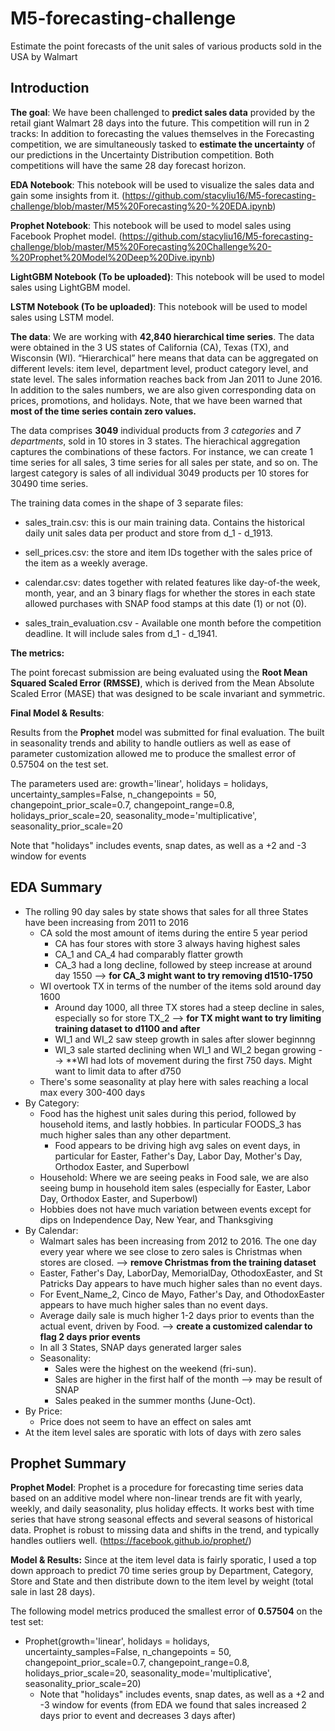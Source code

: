 # M5-forecasting-challenge
Estimate the point forecasts of the unit sales of various products sold in the USA by Walmart

## Introduction

**The goal**: We have been challenged to **predict sales data** provided by the retail giant Walmart 28 days into the future. This competition will run in 2 tracks: In addition to forecasting the values themselves in the Forecasting competition, we are simultaneously tasked to **estimate the uncertainty** of our predictions in the Uncertainty Distribution competition. Both competitions will have the same 28 day forecast horizon.

**EDA Notebook**: This notebook will be used to visualize the sales data and gain some insights from it. (https://github.com/stacyliu16/M5-forecasting-challenge/blob/master/M5%20Forecasting%20-%20EDA.ipynb)

**Prophet Notebook**: This notebook will be used to model sales using Facebook Prophet model. (https://github.com/stacyliu16/M5-forecasting-challenge/blob/master/M5%20Forecasting%20Challenge%20-%20Prophet%20Model%20Deep%20Dive.ipynb)

**LightGBM Notebook (To be uploaded)**: This notebook will be used to model sales using LightGBM model.

**LSTM Notebook (To be uploaded)**: This notebook will be used to model sales using LSTM model.

**The data**: We are working with **42,840 hierarchical time series**. The data were obtained in the 3 US states of California (CA), Texas (TX), and Wisconsin (WI). “Hierarchical” here means that data can be aggregated on different levels: item level, department level, product category level, and state level. The sales information reaches back from Jan 2011 to June 2016. In addition to the sales numbers, we are also given corresponding data on prices, promotions, and holidays. Note, that we have been warned that **most of the time series contain zero values.**

The data comprises **3049** individual products from *3 categories* and *7 departments*, sold in 10 stores in 3 states. The hierachical aggregation captures the combinations of these factors. For instance, we can create 1 time series for all sales, 3 time series for all sales per state, and so on. The largest category is sales of all individual 3049 products per 10 stores for 30490 time series.

The training data comes in the shape of 3 separate files:

- sales_train.csv: this is our main training data.  Contains the historical daily unit sales data per product and store from d_1 - d_1913.

- sell_prices.csv: the store and item IDs together with the sales price of the item as a weekly average.

- calendar.csv: dates together with related features like day-of-the week, month, year, and an 3 binary flags for whether the stores in each state allowed purchases with SNAP food stamps at this date (1) or not (0).

- sales_train_evaluation.csv - Available one month before the competition deadline. It will include sales from d_1 - d_1941.

**The metrics:**

The point forecast submission are being evaluated using the **Root Mean Squared Scaled Error (RMSSE)**, which is derived from the Mean Absolute Scaled Error (MASE) that was designed to be scale invariant and symmetric. 

**Final Model & Results**:

Results from the **Prophet** model was submitted for final evaluation. The built in seasonality trends and ability to handle outliers as well as ease of parameter customization allowed me to produce the smallest error of 0.57504 on the test set.

The parameters used are: growth='linear', holidays = holidays, uncertainty_samples=False, n_changepoints = 50, changepoint_prior_scale=0.7, changepoint_range=0.8, holidays_prior_scale=20, seasonality_mode='multiplicative', seasonality_prior_scale=20

Note that "holidays" includes events, snap dates, as well as a +2 and -3 window for events 

## EDA Summary
- The rolling 90 day sales by state shows that sales for all three States have been increasing from 2011 to 2016
	- CA sold the most amount of items during the entire 5 year period
		- CA has four stores with store 3 always having highest sales
		- CA_1 and CA_4 had comparably flatter growth
		- CA_3 had a long decline, followed by steep increase at around day 1550 --> **for CA_3 might want to try removing d1510-1750**
	- WI overtook TX in terms of the number of the items sold around day 1600
		- Around day 1000, all three TX stores had a steep decline in sales, especially so for store TX_2 --> **for TX might want to try limiting training dataset to d1100 and after**
		- WI_1 and WI_2 saw steep growth in sales after slower beginnng
		- WI_3 sale started declining when WI_1 and WI_2 began growing --> **WI had lots of movement during the first 750 days. Might want to limit data to after d750
	- There's some seasonality at play here with sales reaching a local max every 300-400 days
- By Category:
	- Food has the highest unit sales during this period, followed by household items, and lastly hobbies. In particular FOODS_3 has much higher sales than any other department.
		- Food appears to be driving high avg sales on event days, in particular for Easter, Father's Day, Labor Day, Mother's Day, Orthodox Easter, and Superbowl
	- Household: Where we are seeing peaks in Food sale, we are also seeing bump in household item sales (especially for Easter, Labor Day, Orthodox Easter, and Superbowl)
	- Hobbies does not have much variation between events except for dips on Independence Day, New Year, and Thanksgiving
- By Calendar:
	- Walmart sales has been increasing from 2012 to 2016. The one day every year where we see close to zero sales is Christmas when stores are closed. --> **remove Christmas from the training dataset**
	- Easter, Father's Day, LaborDay, MemorialDay, OthodoxEaster, and St Patricks Day appears to have much higher sales than no event days.
	- For Event_Name_2, Cinco de Mayo, Father's Day, and OthodoxEaster appears to have much higher sales than no event days.
	- Average daily sale is much higher 1-2 days prior to events than the actual event, driven by Food. --> **create a customized calendar to flag 2 days prior events**
	- In all 3 States, SNAP days generated larger sales
	- Seasonality:
		- Sales were the highest on the weekend (fri-sun).
		- Sales are higher in the first half of the month --> may be result of SNAP
		- Sales peaked in the summer months (June-Oct).
- By Price:
	- Price does not seem to have an effect on sales amt
- At the item level sales are sporatic with lots of days with zero sales

## Prophet Summary
**Prophet Model**: Prophet is a procedure for forecasting time series data based on an additive model where non-linear trends are fit with yearly, weekly, and daily seasonality, plus holiday effects. It works best with time series that have strong seasonal effects and several seasons of historical data. Prophet is robust to missing data and shifts in the trend, and typically handles outliers well. (https://facebook.github.io/prophet/)

**Model & Results:**
Since at the item level data is fairly sporatic, I used a top down approach to predict 70 time series group by Department, Category, Store and State and then distribute down to the item level by weight (total sale in last 28 days). 

The following model metrics produced the smallest error of **0.57504** on the test set:
- Prophet(growth='linear', holidays = holidays, uncertainty_samples=False, n_changepoints = 50, changepoint_prior_scale=0.7, changepoint_range=0.8, holidays_prior_scale=20, seasonality_mode='multiplicative', seasonality_prior_scale=20)
    - Note that "holidays" includes events, snap dates, as well as a +2 and -3 window for events (from EDA we found that sales increased 2 days prior to event and decreases 3 days after)
